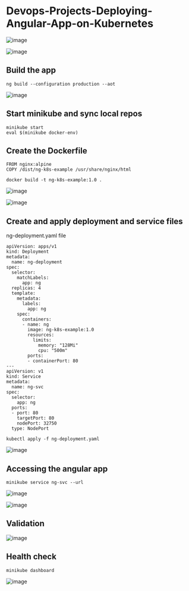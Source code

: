 # Devops-Projects-Deploying-Angular-App-on-Kubernetes


![image](https://user-images.githubusercontent.com/96833570/215834567-ec04edd8-9451-4e03-a1f4-849bd419c2ab.png)


![image](https://user-images.githubusercontent.com/96833570/215825767-c28df638-904b-4e71-a2e9-929d09f3254e.png)


## Build the app

`ng build --configuration production --aot`

![image](https://user-images.githubusercontent.com/96833570/215827853-f319d902-1465-421c-a167-e08ca8e62fff.png)


## Start minikube and sync local repos

```
minikube start
eval $(minikube docker-env)
```

## Create the Dockerfile

```
FROM nginx:alpine
COPY /dist/ng-k8s-example /usr/share/nginx/html
```

```
docker build -t ng-k8s-example:1.0 .
```


![image](https://user-images.githubusercontent.com/96833570/215829658-fc4ea5d3-ae0c-4408-9f51-06d6b0df055e.png)

![image](https://user-images.githubusercontent.com/96833570/215829722-fc57628f-00ee-4d5c-96c7-15ae4a61f749.png)


## Create and apply deployment and service files

ng-deployment.yaml file

```
apiVersion: apps/v1
kind: Deployment
metadata:
  name: ng-deployment
spec:
  selector:
    matchLabels:
      app: ng
  replicas: 4
  template:
    metadata:
      labels:
        app: ng
    spec:
      containers:
      - name: ng
        image: ng-k8s-example:1.0
        resources:
          limits:
            memory: "128Mi"
            cpu: "500m"
        ports:
        - containerPort: 80
---
apiVersion: v1
kind: Service
metadata:
  name: ng-svc
spec:
  selector:
    app: ng
  ports:
  - port: 80
    targetPort: 80
    nodePort: 32750
  type: NodePort

```

```
kubectl apply -f ng-deployment.yaml
```


![image](https://user-images.githubusercontent.com/96833570/215831331-645dba13-8713-4446-9242-3f23973e9f92.png)


## Accessing the angular app

`minikube service ng-svc --url`


![image](https://user-images.githubusercontent.com/96833570/215831842-b4bc1205-ed6e-454d-bfbb-f88b7a95fc91.png)

![image](https://user-images.githubusercontent.com/96833570/215832471-de88c061-56c3-4ba9-8d78-bab41d97017b.png)


## Validation 
![image](https://user-images.githubusercontent.com/96833570/215832558-62d12880-9b0a-4332-a3c6-47a525e40aa5.png)


## Health check

`minikube dashboard`

![image](https://user-images.githubusercontent.com/96833570/215833294-e11c309a-19cf-4b7f-a7ec-f93fea26da6b.png)
